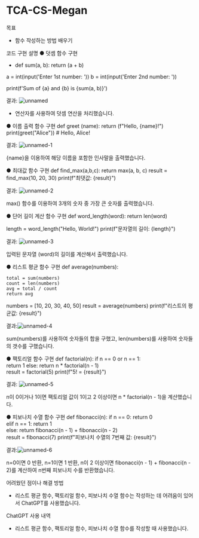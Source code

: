# TCA-CS-Megan
목표
- 함수 작성하는 방법 배우기

코드 구현 설명
● 덧셈 함수 구현
- def sum(a, b):
    return (a + b)

a = int(input('Enter 1st number: '))
b = int(input('Enter 2nd number: '))

print(f'Sum of {a} and {b} is {sum(a, b)}')

결과: ![unnamed](https://github.com/user-attachments/assets/0d5a3c57-5f82-414c-b0c9-45acc9f5caac)

+ 연산자를 사용하여 덧셈 연산을 처리했습니다.

● 이름 출력 함수 구현
def greet (name):
    return (f"Hello, {name}!")
print(greet("Alice")) # Hello, Alice!

결과: ![unnamed-1](https://github.com/user-attachments/assets/aa437e78-7845-4205-adbc-1733f8fb2d27)

{name}을 이용하여 해당 이름을 포함한 인사말을 출력했습니다.

● 최대값 함수 구현
def find_max(a,b,c):
    return max(a, b, c)
result = find_max(10, 20, 30)
print(f"최댓값: {result}")

결과: ![unnamed-2](https://github.com/user-attachments/assets/b5efd683-3150-4643-9c6c-c24b365d1fc0)

max() 함수를 이용하여 3개의 숫자 중 가장 큰 숫자를 출력했습니다. 

● 단어 길이 계산 함수 구현 
def word_length(word):
    return len(word)  
    
length = word_length("Hello, World!")
print(f"문자열의 길이: {length}")

결과: ![unnamed-3](https://github.com/user-attachments/assets/589a2b23-9d85-4a88-b4e5-284b83ba5a3d)

입력된 문자열 (word)의 길이를 계산해서 출력했습니다. 

● 리스트 평균 함수 구현
def average(numbers):
    
    total = sum(numbers)  
    count = len(numbers)  
    avg = total / count 
    return avg
numbers = [10, 20, 30, 40, 50]
result = average(numbers)
print(f"리스트의 평균값: {result}")

결과:![unnamed-4](https://github.com/user-attachments/assets/0a0d8b62-da22-42d6-bb81-9a5328666bf8)

sum(numbers)를 사용하여 숫자들의 합을 구했고, len(numbers)를 사용하여 숫자들의 갯수를 구했습니다. 

● 팩토리얼 함수 구현
def factorial(n):
    if n == 0 or n == 1:  
        return 1
    else:
        return n * factorial(n - 1)  
result = factorial(5)
print(f"5! = {result}")

결과: ![unnamed-5](https://github.com/user-attachments/assets/5a3ce25e-7922-4a8f-bd42-17e4f8683994)

n이 0이거나 1이면 팩토리얼 값이 1이고 2 이상이면 n * factorial(n - 1)을 계산했습니다. 

● 피보나치 수열 함수 구현
def fibonacci(n):
    if n == 0:
        return 0  
    elif n == 1:
        return 1  
    else:
        return fibonacci(n - 1) + fibonacci(n - 2)  
result = fibonacci(7)
print(f"피보나치 수열의 7번째 값: {result}")

결과:![unnamed-6](https://github.com/user-attachments/assets/12787512-9231-4391-a33e-ee90cfdf7238)

n=0이면 0 반환, n=1이면 1 반환, n이 2 이상이면 fibonacci(n - 1) + fibonacci(n - 2)를 계산하여 n번째 피보나치 수를 반환했습니다.

어려웠던 점이나 해결 방법
- 리스트 평균 함수, 팩토리얼 함수, 피보나치 수열 함수는 작성하는 데 어려움이 있어서 ChatGPT를 사용했습니다. 

ChatGPT 사용 내역
- 리스트 평균 함수, 팩토리얼 함수, 피보나치 수열 함수를 작성할 때 사용했습니다. 

